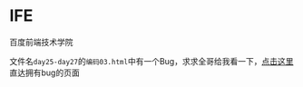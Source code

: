 # IFE
百度前端技术学院

文件名`day25-day27`的`编码03.html`中有一个Bug，求求全哥给我看一下，[点击这里](https://github.com/CaiZhenHong/IFE/blob/master/day25-27/%E7%BC%96%E7%A0%8103.html)直达拥有bug的页面
